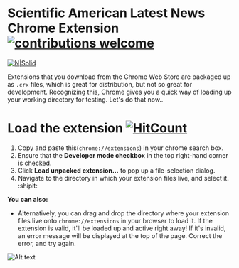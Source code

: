 # Scientific American Latest News Chrome Extension [![contributions welcome](https://img.shields.io/badge/contributions-welcome-brightgreen.svg?style=flat)](https://github.com/dwyl/esta/issues)




[![N|Solid](http://www.immunomix.com/wp-content/uploads/2017/06/Scientific-American-Logo.png)](https://nodesource.com/products/nsolid)


Extensions that you download from the Chrome Web Store are packaged up as ```.crx``` files, which is great for distribution, but not so great for development. Recognizing this, Chrome gives you a quick way of loading up your working directory for testing. Let's do that now..

# Load the extension [![HitCount](http://hits.dwyl.io/jose-27/SC-latest-News.svg)](http://hits.dwyl.io/jose-27/SC-latest-News)

  1. Copy and paste this(`chrome://extensions`) in your chrome search box.
  2. Ensure that the **Developer mode checkbox** in the top right-hand corner is checked.
  3. Click **Load unpacked extension…** to pop up a file-selection dialog.
  4. Navigate to the directory in which your extension files live, and select it. :shipit:
  
**You can also:**
  - Alternatively, you can drag and drop the directory where your extension files live onto `chrome://extensions` in your browser to load it. If the extension is valid, it'll be loaded up and active right away! If it's invalid, an error message will be displayed at the top of the page. Correct the error, and try again.

![Alt text](/SC-latest-News/blob/master/img/sciam.png?raw=true "Optional Title")
